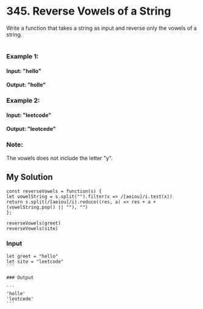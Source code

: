 # 345. Reverse Vowels of a String

Write a function that takes a string as input and reverse only the vowels of a string.
#

### Example 1:
#### Input: "hello"
#### Output: "holle"
### Example 2:
#### Input: "leetcode"
#### Output: "leotcede"
### Note:
The vowels does not include the letter "y".

## My Solution 

````
const reverseVowels = function(s) {
let vowelString = s.split("").filter(x => /[aeiou]/i.test(x))
return s.split(/[aeiou]/i).reduce((res, a) => res + a + (vowelString.pop() || ""), "")   
};

reverseVowels(greet)
reverseVowels(site)
````

### Input

````
let greet = "hello"
let site = "leetcode"
```

### Output

```
'holle'
'leotcede'
```
